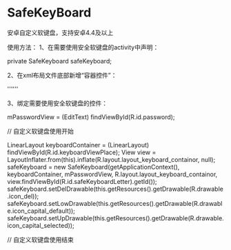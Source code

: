 # SafeKeyBoard
安卓自定义软键盘，支持安卓4.4及以上

使用方法：
1、在需要使用安全软键盘的activity中声明：

   private SafeKeyboard safeKeyboard;
   
2、在xml布局文件底部新增“容器控件”：

   '''<LinearLayout
        android:id="@+id/keyboardViewPlace"
        android:layout_width="match_parent"
        android:layout_height="wrap_content"
        android:layout_alignParentBottom="true"
        android:orientation="vertical" />'''
        
3、绑定需要使用安全软键盘的控件：

  mPasswordView = (EditText) findViewById(R.id.password);
  
  // 自定义软键盘使用开始
  
  LinearLayout keyboardContainer = (LinearLayout) findViewById(R.id.keyboardViewPlace);
  View view = LayoutInflater.from(this).inflate(R.layout.layout_keyboard_containor, null);
  safeKeyboard = new SafeKeyboard(getApplicationContext(), keyboardContainer, mPasswordView,
          R.layout.layout_keyboard_containor, view.findViewById(R.id.safeKeyboardLetter).getId());
  safeKeyboard.setDelDrawable(this.getResources().getDrawable(R.drawable.icon_del));
  safeKeyboard.setLowDrawable(this.getResources().getDrawable(R.drawable.icon_capital_default));
  safeKeyboard.setUpDrawable(this.getResources().getDrawable(R.drawable.icon_capital_selected));
  
  // 自定义软键盘使用结束
